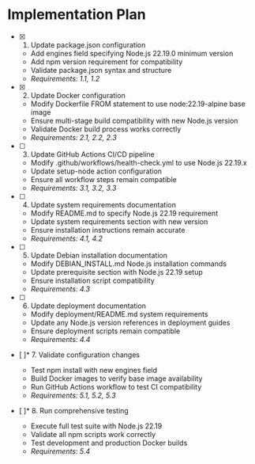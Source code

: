 # Implementation Plan

- [x] 1. Update package.json configuration
  - Add engines field specifying Node.js 22.19.0 minimum version
  - Add npm version requirement for compatibility
  - Validate package.json syntax and structure
  - _Requirements: 1.1, 1.2_

- [x] 2. Update Docker configuration
  - Modify Dockerfile FROM statement to use node:22.19-alpine base image
  - Ensure multi-stage build compatibility with new Node.js version
  - Validate Docker build process works correctly
  - _Requirements: 2.1, 2.2, 2.3_

- [ ] 3. Update GitHub Actions CI/CD pipeline
  - Modify .github/workflows/health-check.yml to use Node.js 22.19.x
  - Update setup-node action configuration
  - Ensure all workflow steps remain compatible
  - _Requirements: 3.1, 3.2, 3.3_

- [ ] 4. Update system requirements documentation
  - Modify README.md to specify Node.js 22.19 requirement
  - Update system requirements section with new version
  - Ensure installation instructions remain accurate
  - _Requirements: 4.1, 4.2_

- [ ] 5. Update Debian installation documentation
  - Modify DEBIAN_INSTALL.md Node.js installation commands
  - Update prerequisite section with Node.js 22.19 setup
  - Ensure installation script compatibility
  - _Requirements: 4.3_

- [ ] 6. Update deployment documentation
  - Modify deployment/README.md system requirements
  - Update any Node.js version references in deployment guides
  - Ensure deployment scripts remain compatible
  - _Requirements: 4.4_

- [ ]* 7. Validate configuration changes
  - Test npm install with new engines field
  - Build Docker images to verify base image availability
  - Run GitHub Actions workflow to test CI compatibility
  - _Requirements: 5.1, 5.2, 5.3_

- [ ]* 8. Run comprehensive testing
  - Execute full test suite with Node.js 22.19
  - Validate all npm scripts work correctly
  - Test development and production Docker builds
  - _Requirements: 5.4_